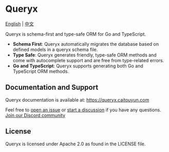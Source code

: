 # Queryx

[English](README.md) | [中文](README_zh.md)

Queryx is schema-first and type-safe ORM for Go and TypeScript.

- **Schema First**: Queryx automatically migrates the database based on defined models in a queryx schema file.
- **Type Safe**: Queryx generates friendly, type-safe ORM methods and come with autocomplete support and are free from type-related errors.
- **Go and TypeScript**: Queryx supports generating both Go and TypeScript ORM methods.

## Documentation and Support

Queryx documentation is available at: https://queryx.caitouyun.com

Feel free to [open an issue](https://github.com/swiftcarrot/queryx/issues) or [start a discussion](https://github.com/swiftcarrot/queryx/discussions) if you have any questions. [Join our Discord community](https://discord.gg/QUTxjJBRfA)

## License

Queryx is licensed under Apache 2.0 as found in the LICENSE file.
